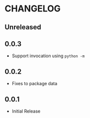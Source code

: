 # CHANGELOG

## Unreleased

## 0.0.3

- Support invocation using `python -m`

## 0.0.2

- Fixes to package data

## 0.0.1

- Initial Release
